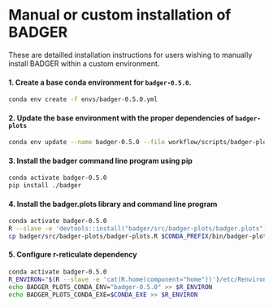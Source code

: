 # Manual or custom installation of BADGER

These are detailled installation instructions for users wishing to manually install BADGER within a custom environment.

#### 1. Create a base conda environment for `badger-0.5.0`.
```bash
conda env create -f envs/badger-0.5.0.yml
```

#### 2. Update the base environment with the proper dependencies of `badger-plots`
```bash
conda env update --name badger-0.5.0 --file workflow/scripts/badger-plots/envs/badger-plots.yml
```

#### 3. Install the badger command line program using pip
```bash
conda activate badger-0.5.0
pip install ./badger
```

#### 4. Install the badger.plots library and command line program
```bash
conda activate badger-0.5.0
R --slave -e 'devtools::install("badger/src/badger-plots/badger.plots")'
cp badger/src/badger-plots/badger-plots.R $CONDA_PREFIX/bin/badger-plots
```

#### 5. Configure r-reticulate dependency

```bash
conda activate badger-0.5.0
R_ENVIRON="$(R --slave -e 'cat(R.home(component="home"))')/etc/Renviron"
echo BADGER_PLOTS_CONDA_ENV="badger-0.5.0" >> $R_ENVIRON
echo BADGER_PLOTS_CONDA_EXE=$CONDA_EXE >> $R_ENVIRON
```
